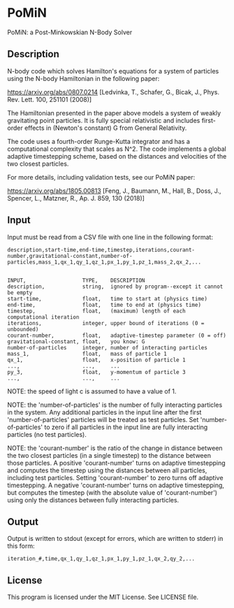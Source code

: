 # PoMiN
PoMiN: a Post-Minkowskian N-Body Solver

## Description

N-body code which solves Hamilton's equations for a system of particles using
the N-body Hamiltonian in the following paper:

https://arxiv.org/abs/0807.0214 [Ledvinka, T., Schafer, G., Bicak, J., Phys. Rev. Lett. 100, 251101 (2008)]

The Hamiltonian presented in the paper above models a system of weakly
gravitating point particles. It is fully special relativistic and includes 
first-order effects in (Newton's constant) G from General Relativity.

The code uses a fourth-order Runge-Kutta integrator and has a computational
complexity that scales as N^2. The code implements a global adaptive
timestepping scheme, based on the distances and velocities of the two closest
particles.

For more details, including validation tests, see our PoMiN paper:

https://arxiv.org/abs/1805.00813 [Feng, J., Baumann, M., Hall, B., Doss, J., Spencer, L., Matzner, R., Ap. J. 859, 130 (2018)]


## Input

Input must be read from a CSV file with one line in the following format:

    description,start-time,end-time,timestep,iterations,courant-number,gravitational-constant,number-of-particles,mass_1,qx_1,qy_1,qz_1,px_1,py_1,pz_1,mass_2,qx_2,...


    INPUT,                  TYPE,    DESCRIPTION  
    description,            string,  ignored by program--except it cannot be empty  
    start-time,             float,   time to start at (physics time)  
    end-time,               float,   time to end at (physics time)  
    timestep,               float,   (maximum) length of each computational iteration  
    iterations,             integer, upper bound of iterations (0 = unbounded)  
    courant-number,         float,   adaptive-timestep parameter (0 = off)  
    gravitational-constant, float,   you know: G  
    number-of-particles     integer, number of interacting particles
    mass_1,                 float,   mass of particle 1  
    qx_1,                   float,   x-position of particle 1  
    ...,                    ...,     ...  
    py_3,                   float,   y-momentum of particle 3  
    ...,                    ...,     ...  

NOTE: the speed of light c is assumed to have a value of 1.

NOTE: the 'number-of-particles' is the number of fully interacting particles in the 
system. Any additional particles in the input line after the first 'number-of-particles' 
particles will be treated as test particles. Set 'number-of-particles' to zero if all
particles in the input line are fully interacting particles (no test particles).

NOTE: the 'courant-number' is the ratio of the change in distance between the
two closest particles (in a single timestep) to the distance between those
particles. A positive 'courant-number' turns on adaptive timestepping and computes
the timestep using the distances between all particles, including test particles. 
Setting 'courant-number' to zero turns off adaptive timestepping. A negative 
'courant-number' turns on adaptive timestepping, but computes the timestep (with 
the absolute value of 'courant-number') using only the distances between fully 
interacting particles.


## Output

Output is written to stdout (except for errors, which are written to stderr) in
this form:

    iteration_#,time,qx_1,qy_1,qz_1,px_1,py_1,pz_1,qx_2,qy_2,...

## License

This program is licensed under the MIT License. See LICENSE file.

